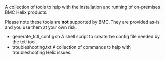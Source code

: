 A collection of tools to help with the installation and running of on-premises BMC Helix products.

Please note these tools are **not** supported by BMC.  They are provided as-is and you use them at your own risk.

- generate_tctl_config.sh  A shell script to create the config file needed by the tctl tool.
- troubleshooting.txt      A collection of commands to help with troubleshooting Helix issues.
